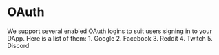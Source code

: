 # OAuth

We support several enabled OAuth logins to suit users signing in to your DApp. Here is a list of them: 1. Google 2. Facebook 3. Reddit 4. Twitch 5. Discord

